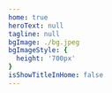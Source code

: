 ```yaml
---
home: true
heroText: null
tagline: null
bgImage: ./bg.jpeg
bgImageStyle: {
  height: '700px'
}
isShowTitleInHome: false
---
```



[//]: <> (安装：yarn install)
[//]: <> (运行：yarn dev)